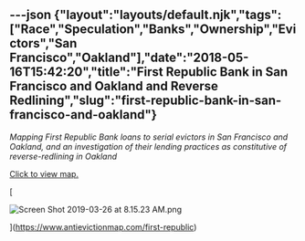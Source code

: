 ---json
{"layout":"layouts/default.njk","tags":["Race","Speculation","Banks","Ownership","Evictors","San Francisco","Oakland"],"date":"2018-05-16T15:42:20","title":"First Republic Bank in San Francisco and Oakland and Reverse Redlining","slug":"first-republic-bank-in-san-francisco-and-oakland"}
---

_Mapping First Republic Bank loans to serial evictors in San Francisco and Oakland, and an investigation of their lending practices as constitutive of reverse-redlining in Oakland_

[Click to view map.](https://www.antievictionmap.com/first-republic)

[

![Screen Shot 2019-03-26 at 8.15.23 AM.png](https://images.squarespace-cdn.com/content/v1/52b7d7a6e4b0b3e376ac8ea2/1553613416881-Q8WYH6EBCPG4WRLD1MRN/ke17ZwdGBToddI8pDm48kISSBiQQpqdlR_UYlTvXE_tZw-zPPgdn4jUwVcJE1ZvWQUxwkmyExglNqGp0IvTJZUJFbgE-7XRK3dMEBRBhUpy2b-NIum09DMNQLI8WrIjCF7yMyQslUFc87bj62UzlYU9BrZ9Vb97h3YzSrsknuTo/Screen+Shot+2019-03-26+at+8.15.23+AM.png)

](https://www.antievictionmap.com/first-republic)